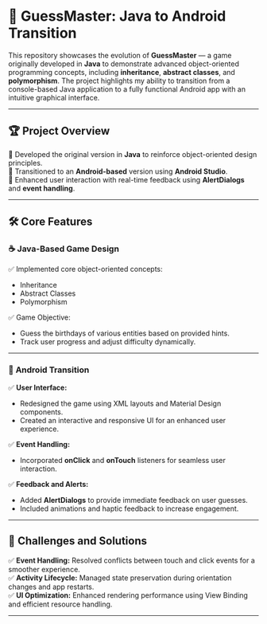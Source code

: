 
# 🎯 **GuessMaster: Java to Android Transition**  

This repository showcases the evolution of **GuessMaster** — a game originally developed in **Java** to demonstrate advanced object-oriented programming concepts, including **inheritance**, **abstract classes**, and **polymorphism**. The project highlights my ability to transition from a console-based Java application to a fully functional Android app with an intuitive graphical interface.  

---

## 🏆 **Project Overview**  
🔹 Developed the original version in **Java** to reinforce object-oriented design principles.  
🔹 Transitioned to an **Android-based** version using **Android Studio**.  
🔹 Enhanced user interaction with real-time feedback using **AlertDialogs** and **event handling**.  

---

## 🛠️ **Core Features**  
### ☕ **Java-Based Game Design**  
✅ Implemented core object-oriented concepts:  
- Inheritance  
- Abstract Classes  
- Polymorphism  

✅ Game Objective:  
- Guess the birthdays of various entities based on provided hints.  
- Track user progress and adjust difficulty dynamically.  

---

### 📱 **Android Transition**  
✅ **User Interface:**  
- Redesigned the game using XML layouts and Material Design components.  
- Created an interactive and responsive UI for an enhanced user experience.  

✅ **Event Handling:**  
- Incorporated **onClick** and **onTouch** listeners for seamless user interaction.  

✅ **Feedback and Alerts:**  
- Added **AlertDialogs** to provide immediate feedback on user guesses.  
- Included animations and haptic feedback to increase engagement.  

---

## 🌟 **Challenges and Solutions**  
✅ **Event Handling:** Resolved conflicts between touch and click events for a smoother experience.  
✅ **Activity Lifecycle:** Managed state preservation during orientation changes and app restarts.  
✅ **UI Optimization:** Enhanced rendering performance using View Binding and efficient resource handling.  

---

